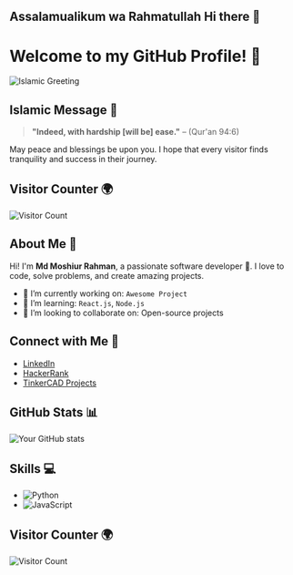 ## Assalamualikum wa Rahmatullah Hi there 👋
# Welcome to my GitHub Profile! 👋

![Islamic Greeting](https://media.giphy.com/media/L6Ey6ZCofh63A/giphy.gif)

## Islamic Message 🌙
> **"Indeed, with hardship [will be] ease."** – (Qur'an 94:6)

May peace and blessings be upon you. I hope that every visitor finds tranquility and success in their journey.

## Visitor Counter 🌍
![Visitor Count](https://komarev.com/ghpvc/?username=yourusername)

## About Me 🌟
Hi! I'm **Md Moshiur Rahman**, a passionate software developer 🚀. I love to code, solve problems, and create amazing projects.

- 🔭 I’m currently working on: `Awesome Project`
- 🌱 I’m learning: `React.js`, `Node.js`
- 👯 I’m looking to collaborate on: Open-source projects

## Connect with Me 🤝
- [LinkedIn](https://www.linkedin.com/in/md-moshiurrahman15/)
- [HackerRank](https://www.hackerrank.com/profile/moshiurifty15)
- [TinkerCAD Projects](https://www.tinkercad.com/dashboard/designs/circuits)

## GitHub Stats 📊
![Your GitHub stats](https://github-readme-stats.vercel.app/api?username=yourusername&show_icons=true&theme=radical)

## Skills 💻
- ![Python](https://img.shields.io/badge/-Python-333?style=flat&logo=python&logoColor=FFD43B)
- ![JavaScript](https://img.shields.io/badge/-JavaScript-333?style=flat&logo=javascript)

## Visitor Counter 🌍
![Visitor Count](https://komarev.com/ghpvc/?username=yourusername)
